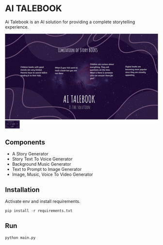 # AI TALEBOOK

Ai Talebook is an AI solution for providing a complete storytelling experience.

![](https://github.com/suyogster/assemblyAI-winter-hackathon-2022/blob/master/inputs/ai_talebook.jpg)
<img src="https://github.com/suyogster/assemblyAI-winter-hackathon-2022/blob/master/inputs/ai_talebook.jpg" width="48">


## Components

- A Story Generator
- Story Text To Voice Generator
- Background Music Generator
- Text to Prompt to Image Generator
- Image, Music, Voice To Video Generator

## Installation

Activate env and install requirements.

```python
pip install -r requirements.txt

```

## Run

```python
python main.py
```
